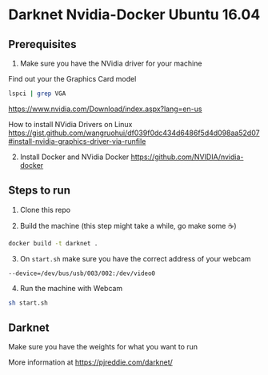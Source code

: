 # Darknet Nvidia-Docker Ubuntu 16.04

## Prerequisites

1) Make sure you have the NVidia driver for your machine 

Find out your the Graphics Card model 
```bash
lspci | grep VGA
```

https://www.nvidia.com/Download/index.aspx?lang=en-us

How to install NVidia Drivers on Linux
https://gist.github.com/wangruohui/df039f0dc434d6486f5d4d098aa52d07#install-nvidia-graphics-driver-via-runfile

2) Install Docker and NVidia Docker https://github.com/NVIDIA/nvidia-docker

## Steps to run

1) Clone this repo

2) Build the machine (this step might take a while, go make some ☕️)
```bash
docker build -t darknet .
````

3) On `start.sh` make sure you have the correct address of your webcam 

`--device=/dev/bus/usb/003/002:/dev/video0`

4) Run the machine with Webcam
```bash
sh start.sh
```

## Darknet

Make sure you have the weights for what you want to run

More information at https://pjreddie.com/darknet/